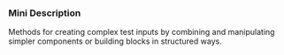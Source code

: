 ### Mini Description

Methods for creating complex test inputs by combining and manipulating simpler components or building blocks in structured ways.
